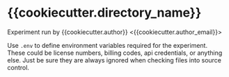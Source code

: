 # {{cookiecutter.directory_name}}

Experiment run by {{cookiecutter.author}} <{{cookiecutter.author_email}}>

Use `.env` to define environment variables required for the experiment. These
could be license numbers, billing codes, api credentials, or anything else.
Just be sure they are always ignored when checking files into source control.

